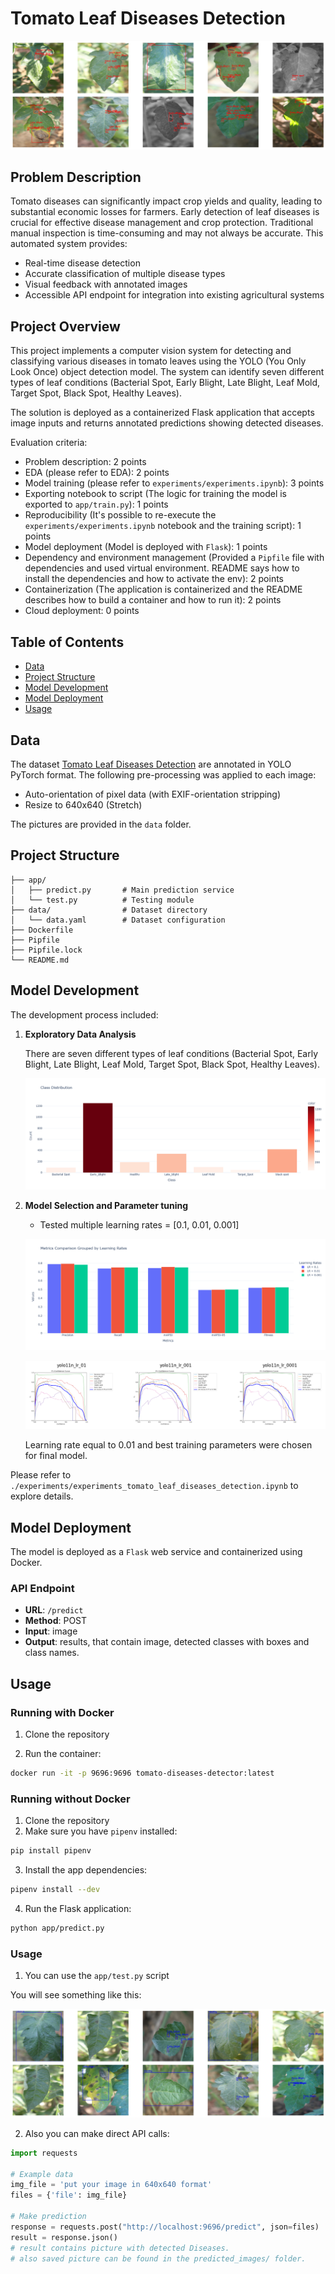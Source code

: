 # Tomato Leaf Diseases Detection

![alt text](pictures/header.png)

## Problem Description
Tomato diseases can significantly impact crop yields and quality, leading to substantial economic losses for farmers. Early detection of leaf diseases is crucial for effective disease management and crop protection. Traditional manual inspection is time-consuming and may not always be accurate. This automated system provides:
- Real-time disease detection
- Accurate classification of multiple disease types
- Visual feedback with annotated images
- Accessible API endpoint for integration into existing agricultural systems

## Project Overview
This project implements a computer vision system for detecting and classifying various diseases in tomato leaves using the YOLO (You Only Look Once) object detection model. The system can identify seven different types of leaf conditions (Bacterial Spot, Early Blight, Late Blight, Leaf Mold, Target Spot, Black Spot, Healthy Leaves).

The solution is deployed as a containerized Flask application that accepts image inputs and returns annotated predictions showing detected diseases.

Evaluation criteria:
- Problem description: 2 points
- EDA (please refer to EDA): 2 points
- Model training (please refer to `experiments/experiments.ipynb`): 3 points
- Exporting notebook to script (The logic for training the model is exported to `app/train.py`): 1 points
- Reproducibility (It's possible to re-execute the `experiments/experiments.ipynb` notebook and the training script): 1 points
- Model deployment (Model is deployed with `Flask`): 1 points
- Dependency and environment management (Provided a `Pipfile` file with dependencies and used virtual environment. README says how to install the dependencies and how to activate the env): 2 points
- Containerization (The application is containerized and the README describes how to build a container and how to run it): 2 points
- Cloud deployment: 0 points


## Table of Contents
- [Data](#data)
- [Project Structure](#project-structure)
- [Model Development](#model-development)
- [Model Deployment](#model-deployment)
- [Usage](#usage)


## Data
The dataset [Tomato Leaf Diseases Detection](https://www.kaggle.com/datasets/farukalam/tomato-leaf-diseases-detection-computer-vision/data) are annotated in YOLO PyTorch format. The following pre-processing was applied to each image:
- Auto-orientation of pixel data (with EXIF-orientation stripping)
- Resize to 640x640 (Stretch)

The pictures are provided in the `data` folder.


## Project Structure
```
├── app/
│   ├── predict.py       # Main prediction service
│   └── test.py          # Testing module
├── data/                # Dataset directory
│   └── data.yaml        # Dataset configuration
├── Dockerfile          
├── Pipfile             
├── Pipfile.lock        
└── README.md
```

## Model Development
The development process included:

1. **Exploratory Data Analysis**
   
   There are seven different types of leaf conditions (Bacterial Spot, Early Blight, Late Blight, Leaf Mold, Target Spot, Black Spot, Healthy Leaves).

   ![alt text](pictures/bar-classes.png)

3. **Model Selection and Parameter tuning**

   - Tested multiple learning rates = [0.1, 0.01, 0.001]

   ![alt text](pictures/metrics.png)

   ![alt text](pictures/f1-curves.png)

   Learning rate equal to 0.01 and best training parameters were chosen for final model. 

Please refer to `./experiments/experiments_tomato_leaf_diseases_detection.ipynb` to explore details.


## Model Deployment
The model is deployed as a `Flask` web service and containerized using Docker.

### API Endpoint
- **URL**: `/predict`
- **Method**: POST
- **Input**: image
- **Output**: results, that contain image, detected classes with boxes and class names.


## Usage

### Running with Docker

1. Clone the repository

2. Run the container:
```bash
docker run -it -p 9696:9696 tomato-diseases-detector:latest
```


### Running without Docker

1. Clone the repository
2. Make sure you have `pipenv` installed:

```bash
pip install pipenv
```

3. Install the app dependencies:

```bash
pipenv install --dev
```

4. Run the Flask application:
```bash
python app/predict.py
```


### Usage
1. You can use the `app/test.py` script 

You will see something like this:

![alt text](pictures/detection.png)


2. Also you can make direct API calls:

```python
import requests

# Example data
img_file = 'put your image in 640x640 format'
files = {'file': img_file}

# Make prediction
response = requests.post("http://localhost:9696/predict", json=files)
result = response.json()
# result contains picture with detected Diseases.
# also saved picture can be found in the predicted_images/ folder.
```
